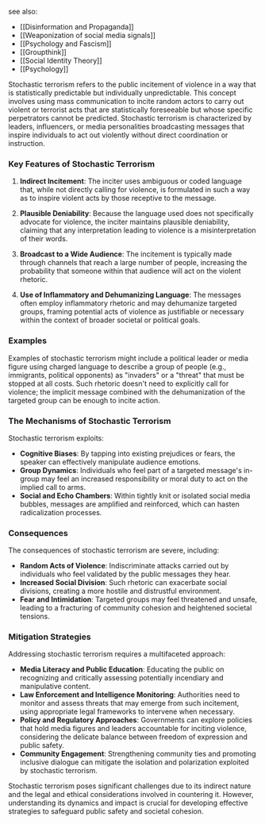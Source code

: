 see also:
- [[Disinformation and Propaganda]]
- [[Weaponization of social media signals]]
- [[Psychology and Fascism]]
- [[Groupthink]]
- [[Social Identity Theory]]
- [[Psychology]]

Stochastic terrorism refers to the public incitement of violence in a way that is statistically predictable but individually unpredictable. This concept involves using mass communication to incite random actors to carry out violent or terrorist acts that are statistically foreseeable but whose specific perpetrators cannot be predicted. Stochastic terrorism is characterized by leaders, influencers, or media personalities broadcasting messages that inspire individuals to act out violently without direct coordination or instruction.

### Key Features of Stochastic Terrorism

1. **Indirect Incitement**: The inciter uses ambiguous or coded language that, while not directly calling for violence, is formulated in such a way as to inspire violent acts by those receptive to the message.

2. **Plausible Deniability**: Because the language used does not specifically advocate for violence, the inciter maintains plausible deniability, claiming that any interpretation leading to violence is a misinterpretation of their words.

3. **Broadcast to a Wide Audience**: The incitement is typically made through channels that reach a large number of people, increasing the probability that someone within that audience will act on the violent rhetoric.

4. **Use of Inflammatory and Dehumanizing Language**: The messages often employ inflammatory rhetoric and may dehumanize targeted groups, framing potential acts of violence as justifiable or necessary within the context of broader societal or political goals.

### Examples

Examples of stochastic terrorism might include a political leader or media figure using charged language to describe a group of people (e.g., immigrants, political opponents) as "invaders" or a "threat" that must be stopped at all costs. Such rhetoric doesn't need to explicitly call for violence; the implicit message combined with the dehumanization of the targeted group can be enough to incite action.

### The Mechanisms of Stochastic Terrorism

Stochastic terrorism exploits:
- **Cognitive Biases**: By tapping into existing prejudices or fears, the speaker can effectively manipulate audience emotions.
- **Group Dynamics**: Individuals who feel part of a targeted message's in-group may feel an increased responsibility or moral duty to act on the implied call to arms.
- **Social and Echo Chambers**: Within tightly knit or isolated social media bubbles, messages are amplified and reinforced, which can hasten radicalization processes.

### Consequences

The consequences of stochastic terrorism are severe, including:
- **Random Acts of Violence**: Indiscriminate attacks carried out by individuals who feel validated by the public messages they hear.
- **Increased Social Division**: Such rhetoric can exacerbate social divisions, creating a more hostile and distrustful environment.
- **Fear and Intimidation**: Targeted groups may feel threatened and unsafe, leading to a fracturing of community cohesion and heightened societal tensions.

### Mitigation Strategies

Addressing stochastic terrorism requires a multifaceted approach:
- **Media Literacy and Public Education**: Educating the public on recognizing and critically assessing potentially incendiary and manipulative content.
- **Law Enforcement and Intelligence Monitoring**: Authorities need to monitor and assess threats that may emerge from such incitement, using appropriate legal frameworks to intervene when necessary.
- **Policy and Regulatory Approaches**: Governments can explore policies that hold media figures and leaders accountable for inciting violence, considering the delicate balance between freedom of expression and public safety.
- **Community Engagement**: Strengthening community ties and promoting inclusive dialogue can mitigate the isolation and polarization exploited by stochastic terrorism.

Stochastic terrorism poses significant challenges due to its indirect nature and the legal and ethical considerations involved in countering it. However, understanding its dynamics and impact is crucial for developing effective strategies to safeguard public safety and societal cohesion.